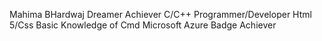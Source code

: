 Mahima BHardwaj
Dreamer Achiever 
C/C++ Programmer/Developer
Html 5/Css
Basic Knowledge of Cmd
Microsoft Azure Badge Achiever

<!---
YOGINIMAHIMA1/YOGINIMAHIMA1 is a ✨ special ✨ repository because its `README.md` (this file) appears on your GitHub profile.
You can click the Preview link to take a look at your changes.
--->
